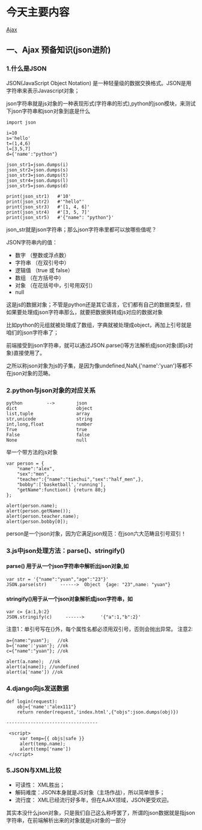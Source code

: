 # 今天主要内容
[Ajax]()

## 一、Ajax 预备知识(json进阶)
### 1.什么是JSON
JSON(JavaScript Object Notation) 是一种轻量级的数据交换格式。JSON是用字符串来表示Javascript对象；

json字符串就是js对象的一种表现形式(字符串的形式),python的json模块，来测试下json字符串和json对象到底是什么
```
import json

i=10
s='hello'
t=(1,4,6)
l=[3,5,7]
d={'name':"python"}

json_str1=json.dumps(i)
json_str2=json.dumps(s)
json_str3=json.dumps(t)
json_str4=json.dumps(l)
json_str5=json.dumps(d)

print(json_str1)   #'10'
print(json_str2)   #'"hello"'
print(json_str3)   #'[1, 4, 6]'
print(json_str4)   #'[3, 5, 7]'
print(json_str5)   #'{"name": "python"}'
```
json_str就是json字符串；那么json字符串里都可以放哪些值呢？

JSON字符串内的值：
- 数字    （整数或浮点数）
- 字符串 （在双引号中）
- 逻辑值 （true 或 false）
- 数组    （在方括号中）
- 对象    （在花括号中，引号用双引）
- null     

这是js的数据对象；不管是python还是其它语言，它们都有自己的数据类型，但如果要处理成json字符串那么，就要把数据换转成js对应的数据对象

比如python的元组就被处理成了数组，字典就被处理成object，再加上引号就是咱们的json字符串了；

前端接受到json字符串，就可以通过JSON.parse()等方法解析成json对象(即js对象)直接使用了。

之所以称json对象为js的子集，是因为像undefined,NaN,{'name':'yuan'}等都不在json对象的范畴。
### 2.python与json对象的对应关系
```
python         -->        json
dict                      object
list,tuple                array
str,unicode               string
int,long,float            number
True                      true
False                     false
None                      null
```
举一个带方法的js对象
```
var person = {
    "name":"alex",
    "sex":"men",
    "teacher":{"name":"tiechui","sex":"half_men",},
    "bobby":['basketball','running'],
    "getName":function() {return 80;}
};

alert(person.name);
alert(person.getName());
alert(person.teacher.name);
alert(person.bobby[0]);
```
person是一个json对象，因为它满足json规范：在json六大范畴且引号双引！
### 3.js中json处理方法：parse()、stringify()
#### parse() 用于从一个json字符串中解析出json对象,如
```
var str = '{"name":"yuan","age":"23"}'
JSON.parse(str)     ------>  Object  {age: "23",name: "yuan"}
```
#### stringify()用于从一个json对象解析成json字符串，如
```
var c= {a:1,b:2} 
JSON.stringify(c)     ------>      '{"a":1,"b":2}'
```

注意1：单引号写在{}外，每个属性名都必须用双引号，否则会抛出异常。
注意2:
```
a={name:"yuan"};   //ok
b={'name':'yuan'}; //ok
c={"name":"yuan"}; //ok

alert(a.name);  //ok
alert(a[name]); //undefined
alert(a['name']) //ok
```
### 4.django向js发送数据
```
def login(request):
    obj={'name':"alex111"}
    return render(request,'index.html',{"objs":json.dumps(obj)})

----------------------------------

 <script>
     var temp={{ objs|safe }}
     alert(temp.name);
     alert(temp['name'])
 </script>
```
### 5.JSON与XML比较
- 可读性：   XML胜出；
- 解码难度：JSON本身就是JS对象（主场作战），所以简单很多；
- 流行度：   XML已经流行好多年，但在AJAX领域，JSON更受欢迎。

其实本没什么json对象，只是我们自己这么称呼罢了，所谓的json数据就是指json字符串，在前端解析出来的对象就是js对象的一部分

